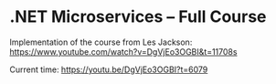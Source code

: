 # .NET Microservices – Full Course

Implementation of the course from Les Jackson: https://www.youtube.com/watch?v=DgVjEo3OGBI&t=11708s

Current time: https://youtu.be/DgVjEo3OGBI?t=6079
